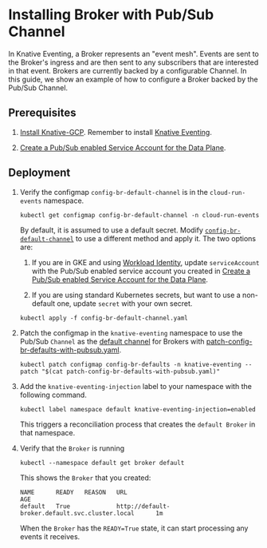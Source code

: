 # Installing Broker with Pub/Sub Channel

In Knative Eventing, a Broker represents an "event mesh". Events are sent to the
Broker's ingress and are then sent to any subscribers that are interested in
that event. Brokers are currently backed by a configurable Channel. In this
guide, we show an example of how to configure a Broker backed by the Pub/Sub
Channel.

## Prerequisites

1. [Install Knative-GCP](./install-knative-gcp.md). Remember to install
   [Knative Eventing](https://knative.dev/docs/eventing/).

1. [Create a Pub/Sub enabled Service Account for the Data Plane](./dataplane-service-account.md).

## Deployment

1.  Verify the configmap `config-br-default-channel` is in the
    `cloud-run-events` namespace.

    ```shell
    kubectl get configmap config-br-default-channel -n cloud-run-events
    ```

    By default, it is assumed to use a default secret. Modify
    [`config-br-default-channel`](config-br-default-channel.yaml) to use a
    different method and apply it. The two options are:

    1.  If you are in GKE and using
        [Workload Identity](https://cloud.google.com/kubernetes-engine/docs/how-to/workload-identity),
        update `serviceAccount` with the Pub/Sub enabled service account you
        created in
        [Create a Pub/Sub enabled Service Account for the Data Plane](./dataplane-service-account.md).

    1.  If you are using standard Kubernetes secrets, but want to use a
        non-default one, update `secret` with your own secret.

    ```shell
    kubectl apply -f config-br-default-channel.yaml
    ```

1.  Patch the configmap in the `knative-eventing` namespace to use the Pub/Sub
    `Channel` as the
    [default channel](https://knative.dev/docs/eventing/channels/default-channels/)
    for Brokers with
    [patch-config-br-defaults-with-pubsub.yaml](./patch-config-br-defaults-with-pubsub.yaml).

    ```shell
    kubectl patch configmap config-br-defaults -n knative-eventing --patch "$(cat patch-config-br-defaults-with-pubsub.yaml)"
    ```

1.  Add the `knative-eventing-injection` label to your namespace with the
    following command.

    ```shell
    kubectl label namespace default knative-eventing-injection=enabled
    ```

    This triggers a reconciliation process that creates the `default Broker` in
    that namespace.

1.  Verify that the `Broker` is running

    ```shell
    kubectl --namespace default get broker default
    ```

    This shows the `Broker` that you created:

    ```shell
    NAME      READY   REASON   URL                                                        AGE
    default   True             http://default-broker.default.svc.cluster.local      1m
    ```

    When the `Broker` has the `READY=True` state, it can start processing any
    events it receives.

